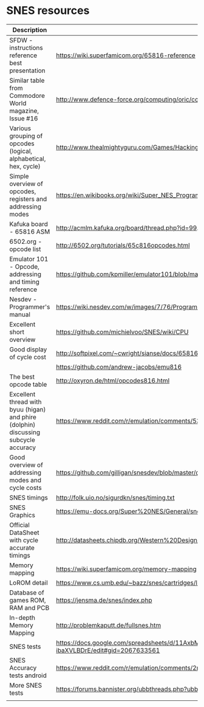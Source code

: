 # SNES resources

| Description                                                                         | Link                                                                                                    |
| ----------------------------------------------------------------------------------- | ------------------------------------------------------------------------------------------------------- |
| SFDW - instructions reference   best presentation                                   | https://wiki.superfamicom.org/65816-reference                                                           |
| Similar table from Commodore World magazine, Issue #16                              | http://www.defence-force.org/computing/oric/coding/annexe_2/index.htm                                   |
| Various grouping of opcodes (logical, alphabetical, hex, cycle)                     | http://www.thealmightyguru.com/Games/Hacking/Wiki/index.php/6502_Opcodes                                |
| Simple overview of opcodes, registers and addressing modes                          | https://en.wikibooks.org/wiki/Super_NES_Programming/65c816_reference                                    |
| Kafuka board - 65816 ASM                                                            | http://acmlm.kafuka.org/board/thread.php?id=99.                                                         |
| 6502.org - opcode list                                                              | http://6502.org/tutorials/65c816opcodes.html                                                            |
| Emulator 101 - Opcode, addressing and timing reference                              | https://github.com/kpmiller/emulator101/blob/master/Generate6502Reference/6502ops.csv                   |
| Nesdev - Programmer's manual                                                        | https://wiki.nesdev.com/w/images/7/76/Programmanual.pdf                                                 |
| Excellent short overview                                                            | https://github.com/michielvoo/SNES/wiki/CPU                                                             |
| Good display of cycle cost                                                          | http://softpixel.com/~cwright/sianse/docs/65816NFO.HTM                                                  |
|                                                                                     | https://github.com/andrew-jacobs/emu816                                                                 |
| The best opcode table                                                               | http://oxyron.de/html/opcodes816.html                                                                   |
| Excellent thread with byuu (higan) and phire (dolphin) discussing subcycle accuracy | https://www.reddit.com/r/emulation/comments/53jdqj/what_exactly_is_a_cycleaccurate_emulator/            |
| Good overview of addressing modes and cycle costs                                   | https://github.com/gilligan/snesdev/blob/master/docs/65816.txt                                          |
| SNES timings                                                                        | http://folk.uio.no/sigurdkn/snes/timing.txt                                                             |
| SNES Graphics                                                                       | https://emu-docs.org/Super%20NES/General/snesdoc.html                                                   |
| Official DataSheet with cycle accurate timings                                      | http://datasheets.chipdb.org/Western%20Design/w65c816s.pdf                                              |
| Memory mapping                                                                      | https://wiki.superfamicom.org/memory-mapping                                                            |
| LoROM detail                                                                        | https://www.cs.umb.edu/~bazz/snes/cartridges/lorom.html                                                 |
| Database of games  ROM, RAM and PCB                                                 | https://jensma.de/snes/index.php                                                                        |
| In-depth Memory Mapping                                                             | http://problemkaputt.de/fullsnes.htm                                                                    |
| SNES tests                                                                          | https://docs.google.com/spreadsheets/d/11AxbMohEzBab1LBbq7t-BQBdpGMERoWv-ibaXVLBDrE/edit#gid=2067633561 |
| SNES Accuracy tests android                                                         | https://www.reddit.com/r/emulation/comments/2nv30w/android_snes_emulator_accuracy_testing_results/      |
| More SNES tests                                                                     | https://forums.bannister.org/ubbthreads.php?ubb=showflat&Number=59965                                   |
|                                                                                     |                                                                                                         |
